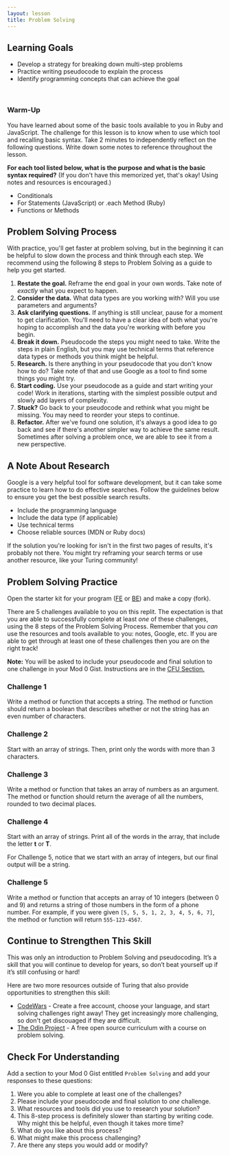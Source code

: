 ```yaml
---
layout: lesson
title: Problem Solving
---
```


## Learning Goals

- Develop a strategy for breaking down multi-step problems
- Practice writing pseudocode to explain the process
- Identify programming concepts that can achieve the goal

<br>

<div class="s-card">
  <h3>Warm-Up</h3>
  <p>You have learned about some of the basic tools available to you in Ruby and JavaScript. The challenge for this lesson is to know when to use which tool and recalling basic syntax. Take 2 minutes to independently reflect on the following questions. Write down some notes to reference throughout the lesson.</p>
  <p><strong>For each tool listed below, what is the purpose and what is the basic syntax required?</strong> (If you don't have this memorized yet, that's okay! Using notes and resources is encouraged.)</p>
  <ul>
    <li>Conditionals</li>
    <li>For Statements (JavaScript) or .each Method (Ruby)</li>
    <li>Functions or Methods</li>
  </ul>
</div>

## Problem Solving Process
With practice, you'll get faster at problem solving, but in the beginning it can be helpful to slow down the process and think through each step. We recommend using the following 8 steps to Problem Solving as a guide to help you get started.
1. **Restate the goal.** Reframe the end goal in your own words. Take note of *exactly* what you expect to happen.
1. **Consider the data.** What data types are you working with? Will you use parameters and arguments?
1. **Ask clarifying questions.** If anything is still unclear, pause for a moment to get clarification. You'll need to have a clear idea of both what you're hoping to accomplish and the data you're working with before you begin.
1. **Break it down.** Pseudocode the steps you might need to take. Write the steps in plain English, but you may use technical terms that reference data types or methods you think might be helpful.
1. **Research.** Is there anything in your pseudocode that you don't know how to do? Take note of that and use Google as a tool to find some things you might try.
1. **Start coding.** Use your pseudocode as a guide and start writing your code! Work in iterations, starting with the simplest possible output and slowly add layers of complexity.
1. **Stuck?** Go back to your pseudocode and rethink what you might be missing. You may need to reorder your steps to continue.
1. **Refactor.** After we've found one solution, it's always a good idea to go back and see if there's another simpler way to achieve the same result. Sometimes after solving a problem once, we are able to see it from a new perspective.


## A Note About Research
Google is a very helpful tool for software development, but it can take some practice to learn how to do effective searches. Follow the guidelines below to ensure you get the best possible search results.
- Include the programming language
- Include the data type (if applicable)
- Use technical terms
- Choose reliable sources (MDN or Ruby docs)

If the solution you're looking for isn't in the first two pages of results, it's probably not there. You might try reframing your search terms or use another resource, like your Turing community!

## Problem Solving Practice
Open the starter kit for your program (<a href="https://replit.com/@turingschool/problem-solving-starter-kit-js#index.js" target="blank">FE</a> or <a href="https://replit.com/@turingschool/problem-solving-starter-kit-rb#main.rb" target="blank">BE</a>) and make a copy (fork).


There are 5 challenges available to you on this replit. The expectation is that you are able to successfully complete at least _one_ of these challenges, using the 8 steps of the Problem Solving Process. Remember that you _can_ use the resources and tools available to you: notes, Google, etc. If you are able to get through at least one of these challenges then you are on the right track! 

**Note:** You will be asked to include your pseudocode and final solution to one challenge in your Mod 0 Gist. Instructions are in the [CFU Section.](#check-for-understanding)

<div class="s-card">
  <h3>Challenge 1</h3>
  <p>Write a method or function that accepts a string. The method or function should return a boolean that describes whether or not the string has an even number of characters.</p>
</div>

<div class="s-card">
  <h3>Challenge 2</h3>
  <p> Start with an array of strings. Then, print only the words with more than 3 characters.</p>
</div>

<div class="s-card">
  <h3>Challenge 3</h3>
  <p>Write a method or function that takes an array of numbers as an argument.  The method or function should return the average of all the numbers, rounded to two decimal places.</p>
</div>

<div class="s-card">
  <h3>Challenge 4</h3>
  <p>Start with an array of strings. Print all of the words in the array, that include the letter <strong>t</strong> or <strong>T</strong>.</p>
</div>

For Challenge 5, notice that we start with an array of integers, but our final output will be a string.

<div class="s-card">
  <h3>Challenge 5</h3>
  <p>Write a method or function that accepts an array of 10 integers (between 0 and 9) and returns a string of those numbers in the form of a phone number. For example, if you were given <code>[5, 5, 5, 1, 2, 3, 4, 5, 6, 7]</code>, the method or function will return <code>555-123-4567</code>.</p>
</div>

## Continue to Strengthen This Skill
This was only an introduction to Problem Solving and pseudocoding. It’s a skill that you will continue to develop for years, so don’t beat yourself up if it’s still confusing or hard! 

Here are two more resources outside of Turing that also provide opportunities to strengthen this skill: 
- [CodeWars](https://www.codewars.com/dashboard) - Create a free account, choose your language, and start solving challenges right away! They get increasingly more challenging, so don't get discouaged if they are difficult.
- [The Odin Project](https://www.theodinproject.com/lessons/foundations-problem-solving) - A free open source curriculum with a course on problem solving.

## Check For Understanding
Add a section to your Mod 0 Gist entitled `Problem Solving` and add your responses to these questions: 

1. Were you able to complete at least one of the challenges? 
1. Please include your pseudocode and final solution to _one_ challenge.
1. What resources and tools did you use to research your solution?
1. This 8-step process is definitely slower than starting by writing code. Why might this be helpful, even though it takes more time? 
1. What do you like about this process?
1. What might make this process challenging?
1. Are there any steps you would add or modify?



<br><br><br><br><br>